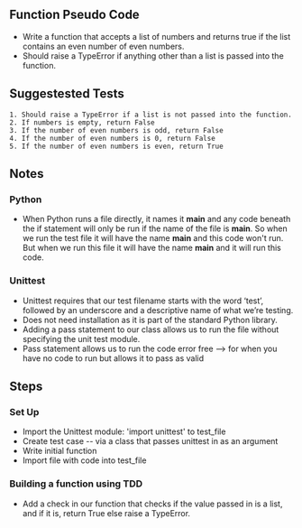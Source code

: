 ## Function Pseudo Code
- Write a function that accepts a list of numbers and returns true if the list contains an even number of even numbers.
- Should raise a TypeError if anything other than a list is passed into the function.


## Suggestested Tests
    1. Should raise a TypeError if a list is not passed into the function.
    2. If numbers is empty, return False
    3. If the number of even numbers is odd, return False
    4. If the number of even numbers is 0, return False
    5. If the number of even numbers is even, return True


## Notes

### Python
- When Python runs a file directly, it names it __main__ and any code beneath the if statement will only be run if the name of the file is __main__.
So when we run the test file it will have the name __main__ and this code won't run.  
But when we run this file it will have the name __main__ and it will run this code.


### Unittest 
- Unittest requires that our test  filename starts with the word ‘test’,  
followed by an underscore and a  descriptive name of what we’re testing.
- Does not need installation as it is part of the standard Python library.
- Adding a pass statement to our class allows us to run the file without specifying the unit test module.
- Pass statement allows us to run the code error free --> for when you have no code to run but allows it to pass as valid


## Steps

### Set Up
- Import the Unittest  module: 'import unittest' to test_file
- Create test case -- via a class that passes unittest in as an argument
- Write initial function
- Import file with code into test_file


### Building a function using TDD
-  Add a check in our function  that checks if the value passed in is a list, and if it is, return True else raise a TypeError.